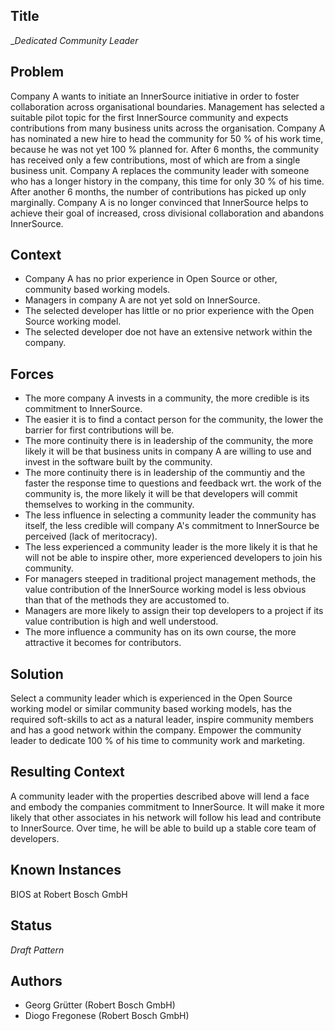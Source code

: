## Title

__Dedicated Community Leader_

## Problem

Company A wants to initiate an InnerSource initiative in order to foster collaboration across organisational boundaries. Management has selected a suitable pilot topic for the first InnerSource community and expects contributions from many business units across the organisation. Company A has nominated a new hire to head the community for 50 % of his work time, because he was not yet 100 % planned for. After 6 months, the community has received only a few contributions, most of which are from a single business unit. Company A replaces the community leader with someone who has a longer history in the company, this time for only 30 % of his time. After another 6 months, the number of contributions has picked up only  marginally. Company A is no longer convinced that InnerSource helps to achieve their goal of increased, cross divisional collaboration and abandons InnerSource. 

## Context

- Company A has no prior experience in Open Source or other, community based working models. 
- Managers in company A are not yet sold on InnerSource.
- The selected developer has little or no prior experience with the Open Source working model.
- The selected developer doe not have an extensive network within the company.

## Forces

- The more company A invests in a community, the more credible is its commitment to InnerSource.
- The easier it is to find a contact person for the community, the lower the barrier for first contributions will be.
- The more continuity there is in leadership of the community, the more likely it will be that business units in company A are willing to use and invest in the software built by the community.
- The more continuity there is in leadership of the communtiy and the faster the response time to questions and feedback wrt. the work of the community is, the more likely it will be that developers will commit themselves to working in the community.
- The less influence in selecting a community leader the community has itself, the less credible will company A's commitment to InnerSource be perceived (lack of meritocracy). 
- The less experienced a community leader is the more likely it is that he will not be able to inspire other, more experienced developers to join his community.
- For managers steeped in traditional project management methods, the value contribution of the InnerSource working model is less obvious than that of the methods they are accustomed to. 
- Managers are more likely to assign their top developers to a project if its value contribution is high and well understood.
- The more influence a community has on its own course, the more attractive it becomes for contributors. 

## Solution

Select a community leader which is experienced in the Open Source working model or similar community based working models, has the required soft-skills to act as a natural leader, inspire community members and has a good network within the company. Empower the community leader to dedicate 100 % of his time to community work and marketing. 

## Resulting Context

A community leader with the properties described above will lend a face and embody the companies commitment to InnerSource. It will make it more likely that other associates in his network will follow his lead and contribute to InnerSource. Over time, he will be able to build up a stable core team of developers.

## Known Instances

BIOS at Robert Bosch GmbH

## Status

_Draft Pattern_

## Authors

- Georg Grütter (Robert Bosch GmbH)
- Diogo Fregonese (Robert Bosch GmbH)